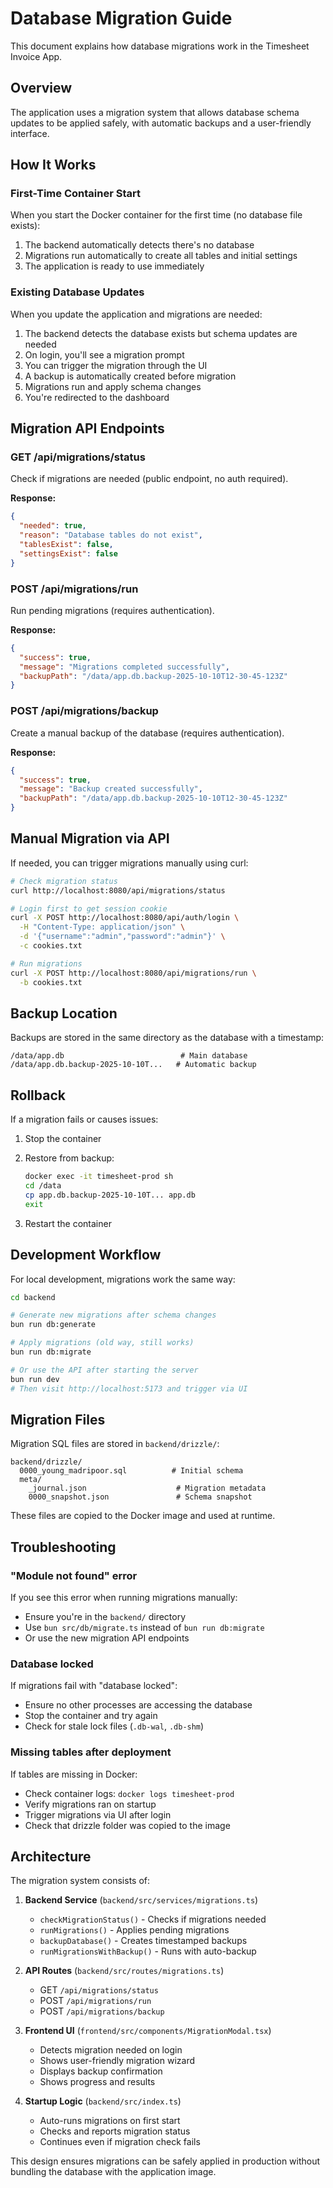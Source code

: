 # Database Migration Guide

This document explains how database migrations work in the Timesheet Invoice App.

## Overview

The application uses a migration system that allows database schema updates to be applied safely, with automatic backups and a user-friendly interface.

## How It Works

### First-Time Container Start

When you start the Docker container for the first time (no database file exists):

1. The backend automatically detects there's no database
2. Migrations run automatically to create all tables and initial settings
3. The application is ready to use immediately

### Existing Database Updates

When you update the application and migrations are needed:

1. The backend detects the database exists but schema updates are needed
2. On login, you'll see a migration prompt
3. You can trigger the migration through the UI
4. A backup is automatically created before migration
5. Migrations run and apply schema changes
6. You're redirected to the dashboard

## Migration API Endpoints

### GET /api/migrations/status

Check if migrations are needed (public endpoint, no auth required).

**Response:**

```json
{
  "needed": true,
  "reason": "Database tables do not exist",
  "tablesExist": false,
  "settingsExist": false
}
```

### POST /api/migrations/run

Run pending migrations (requires authentication).

**Response:**

```json
{
  "success": true,
  "message": "Migrations completed successfully",
  "backupPath": "/data/app.db.backup-2025-10-10T12-30-45-123Z"
}
```

### POST /api/migrations/backup

Create a manual backup of the database (requires authentication).

**Response:**

```json
{
  "success": true,
  "message": "Backup created successfully",
  "backupPath": "/data/app.db.backup-2025-10-10T12-30-45-123Z"
}
```

## Manual Migration via API

If needed, you can trigger migrations manually using curl:

```bash
# Check migration status
curl http://localhost:8080/api/migrations/status

# Login first to get session cookie
curl -X POST http://localhost:8080/api/auth/login \
  -H "Content-Type: application/json" \
  -d '{"username":"admin","password":"admin"}' \
  -c cookies.txt

# Run migrations
curl -X POST http://localhost:8080/api/migrations/run \
  -b cookies.txt
```

## Backup Location

Backups are stored in the same directory as the database with a timestamp:

```text
/data/app.db                          # Main database
/data/app.db.backup-2025-10-10T...   # Automatic backup
```

## Rollback

If a migration fails or causes issues:

1. Stop the container
2. Restore from backup:

   ```bash
   docker exec -it timesheet-prod sh
   cd /data
   cp app.db.backup-2025-10-10T... app.db
   exit
   ```

3. Restart the container

## Development Workflow

For local development, migrations work the same way:

```bash
cd backend

# Generate new migrations after schema changes
bun run db:generate

# Apply migrations (old way, still works)
bun run db:migrate

# Or use the API after starting the server
bun run dev
# Then visit http://localhost:5173 and trigger via UI
```

## Migration Files

Migration SQL files are stored in `backend/drizzle/`:

```text
backend/drizzle/
  0000_young_madripoor.sql          # Initial schema
  meta/
    _journal.json                    # Migration metadata
    0000_snapshot.json               # Schema snapshot
```

These files are copied to the Docker image and used at runtime.

## Troubleshooting

### "Module not found" error

If you see this error when running migrations manually:

- Ensure you're in the `backend/` directory
- Use `bun src/db/migrate.ts` instead of `bun run db:migrate`
- Or use the new migration API endpoints

### Database locked

If migrations fail with "database locked":

- Ensure no other processes are accessing the database
- Stop the container and try again
- Check for stale lock files (`.db-wal`, `.db-shm`)

### Missing tables after deployment

If tables are missing in Docker:

- Check container logs: `docker logs timesheet-prod`
- Verify migrations ran on startup
- Trigger migrations via UI after login
- Check that drizzle folder was copied to the image

## Architecture

The migration system consists of:

1. **Backend Service** (`backend/src/services/migrations.ts`)
   - `checkMigrationStatus()` - Checks if migrations needed
   - `runMigrations()` - Applies pending migrations
   - `backupDatabase()` - Creates timestamped backups
   - `runMigrationsWithBackup()` - Runs with auto-backup

2. **API Routes** (`backend/src/routes/migrations.ts`)
   - GET `/api/migrations/status`
   - POST `/api/migrations/run`
   - POST `/api/migrations/backup`

3. **Frontend UI** (`frontend/src/components/MigrationModal.tsx`)
   - Detects migration needed on login
   - Shows user-friendly migration wizard
   - Displays backup confirmation
   - Shows progress and results

4. **Startup Logic** (`backend/src/index.ts`)
   - Auto-runs migrations on first start
   - Checks and reports migration status
   - Continues even if migration check fails

This design ensures migrations can be safely applied in production without bundling the database with the application image.
